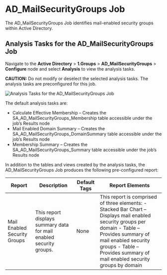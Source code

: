 # AD_MailSecurityGroups Job

The AD_MailSecurityGroups Job identifies mail-enabled security groups within Active Directory.

## Analysis Tasks for the AD_MailSecurityGroups Job

Navigate to the **Active Directory** > **1.Groups** > **AD_MailSecurityGroups** > **Configure** node
and select **Analysis** to view the analysis tasks.

**CAUTION:** Do not modify or deselect the selected analysis tasks. The analysis tasks are
preconfigured for this job.

![Analysis Tasks for the AD_MailSecurityGroups Job](/img/versioned_docs/accessanalyzer_11.6/accessanalyzer/solutions/activedirectory/groups/mailsecuritygroupsanalysis.webp)

The default analysis tasks are:

- Calculate Effective Membership – Creates the SA_AD_MailSecurityGroups_Membership table accessible
  under the job’s Results node
- Mail Enabled Domain Summary – Creates the SA_AD_MailSecurityGroups_DomainSummary table accessible
  under the job’s Results node
- Membership Summary – Creates the SA_AD_MailSecurityGroups_Summary table accessible under the job’s
  Results node

In addition to the tables and views created by the analysis tasks, the AD_MailSecurityGroups Job
produces the following pre-configured report:

| Report                       | Description                                                         | Default Tags | Report Elements                                                                                                                                                                                                                                    |
| ---------------------------- | ------------------------------------------------------------------- | ------------ | -------------------------------------------------------------------------------------------------------------------------------------------------------------------------------------------------------------------------------------------------- |
| Mail Enabled Security Groups | This report displays summary data for mail enabled security groups. | None         | This report is comprised of three elements: - Stacked Bar Chart – Displays mail enabled security groups per domain - Table – Provides summary of mail enabled security groups - Table – Provides summary of mail enabled security groups by domain |

